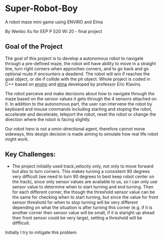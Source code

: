 # Super-Robot-Boy
A robot maze mini game using ENVIRO and Elma

By Wenbo Xu 
for EEP P 520 Wi 20 - final project

Goal of the Project
---

The goal of this project is to develop a autonomous robot to navigate through a pre-defined maze, the robot will have ability to move in a straight line, turn right corners when approches corners, and to go back and go optional route if encounters a deadend. The robot will win if reaches the goal object, or die if collide with the pit object. Whole project is coded in C++ based on [enviro](https://github.com/klavinslab/enviro) and [elma](https://github.com/klavinslab/elma) developed by professor Eric Klavins.

The robot perceive and make decisions about how to navigate through the maze based on the sensor values it gets through the 4 sensors attached on it. In addition to the autonomous part, the user can intervene the robot by keyboard and mouse commands including starting and stoping the robot, accelerate and decelerate, teleport the robot, reset the robot or change the direction where the robot is facing slightly.

Our robot hero is not a omin-directional agent, therefore cannot move sideways, this design decision is made aiming to simulate how real life robot might work. 

Key Challenges:
---

- The project initialily used track_velocity only, not only to move forward but also to turn corners. This makes turning a consistent 90 degrees very difficult (we need to turn 90 degrees to best keep robot center on the track), since only sensor values are avaliable to us, so I can only use sensor value to determine when to start turning and end turning. Then for each different corner, the though the threshold sensor value can be the same for checking when to start turning, but since the value for front sensor threshold for when to stop turning will be very different depending on what the situation is after turning this corner (e.g. if it is another corner then sensor value will be small, if it is staright up ahead then front sensor could be very large), setting a threshold will be diffficult. 

Initially I try to mitigate this problem 


